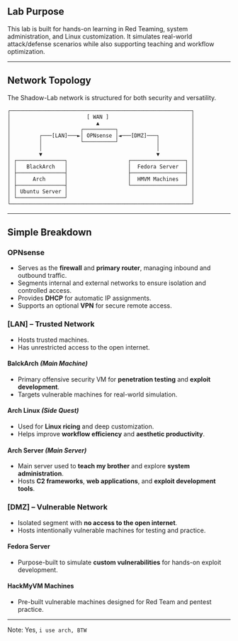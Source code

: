 ## **Lab Purpose**

This lab is built for hands-on learning in Red Teaming, system administration, and Linux customization. It simulates real-world attack/defense scenarios while also supporting teaching and workflow optimization.

---

## **Network Topology**  
The Shadow-Lab network is structured for both security and versatility.  

```
┌─────────────────────────────────────────────────────────┐
│                        [ WAN ]                          │
│                           ▲                             │
│                      ┌──────────┐                       │
│         ┌───[LAN]───►│ OPNsense │◄───[DMZ]───┐          │
│         │            └──────────┘            │          │
│         │                                    │          │
│         ▼                                    ▼          │
│ ┌───────────────┐                   ┌─────────────────┐ │
│ │   BlackArch   │                   │  Fedora Server  │ │
│ ├───────────────┤                   ├─────────────────┤ │
│ │     Arch      │                   │  HMVM Machines  │ │
│ ├───────────────┤                   └─────────────────┘ │
│ │ Ubuntu Server │                                       │
│ └───────────────┘                                       │
└─────────────────────────────────────────────────────────┘
```

---

## **Simple Breakdown**  
 
### OPNsense

- Serves as the **firewall** and **primary router**, managing inbound and outbound traffic.
- Segments internal and external networks to ensure isolation and controlled access.
- Provides **DHCP** for automatic IP assignments.
- Supports an optional **VPN** for secure remote access.

### [LAN] – Trusted Network

- Hosts trusted machines.
- Has unrestricted access to the open internet.

#### BalckArch _(Main Machine)_

- Primary offensive security VM for **penetration testing** and **exploit development**.
- Targets vulnerable machines for real-world simulation.


#### Arch Linux _(Side Quest)_

- Used for **Linux ricing** and deep customization.
- Helps improve **workflow efficiency** and **aesthetic productivity**.

#### Arch Server _(Main Server)_

- Main server used to **teach my brother** and explore **system administration**.
- Hosts **C2 frameworks**, **web applications**, and **exploit development tools**.

### [DMZ] – Vulnerable Network

- Isolated segment with **no access to the open internet**.
- Hosts intentionally vulnerable machines for testing and practice.

#### Fedora Server

- Purpose-built to simulate **custom vulnerabilities** for hands-on exploit development.

#### HackMyVM Machines

- Pre-built vulnerable machines designed for Red Team and pentest practice.

---

Note: Yes, `i use arch, BTW`